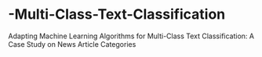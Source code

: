 # -Multi-Class-Text-Classification
Adapting Machine Learning Algorithms for Multi-Class Text Classification: A Case Study on News Article Categories 

